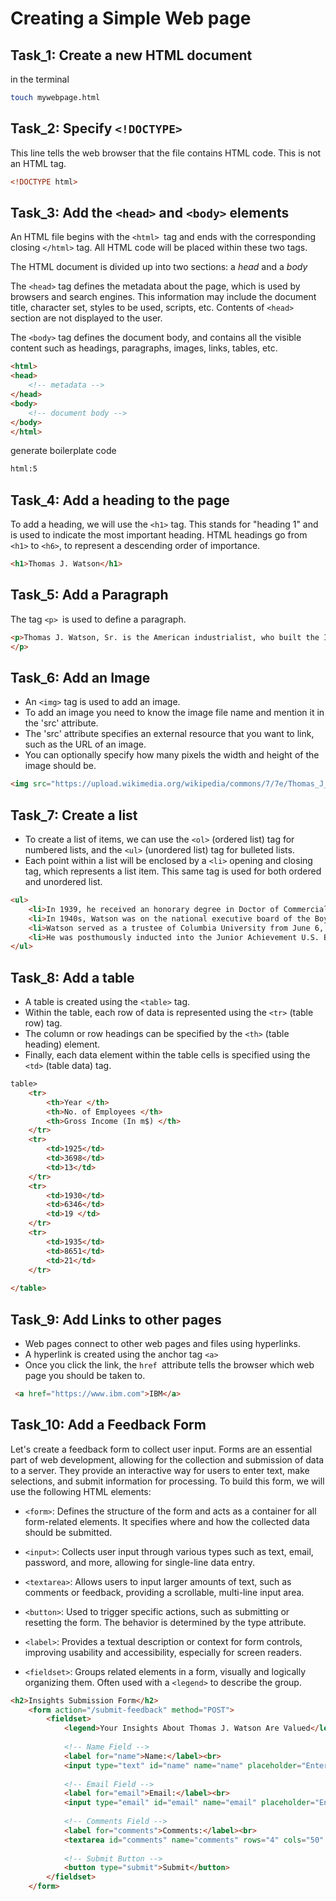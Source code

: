 # Creating a Simple Web page

## Task_1: Create a new HTML document
in the terminal 
```bash
touch mywebpage.html
```

## Task_2: Specify `<!DOCTYPE>`

This line tells the web browser that the file contains HTML code. This is not an HTML tag.

```html
<!DOCTYPE html>
```

## Task_3: Add the `<head>` and `<body>` elements

An HTML file begins with the `<html> `tag and ends with the corresponding closing `</html>` tag. All HTML code will be placed within these two tags.

The HTML document is divided up into two sections: a *head* and a *body*

The `<head>` tag defines the metadata about the page, which is used by browsers and search engines.
This information may include the document title, character set, styles to be used, scripts, etc.
Contents of `<head>` section are not displayed to the user.

The `<body>` tag defines the document body, and contains all the visible content such as headings, paragraphs, images, links, tables, etc.

```html
<html>
<head>
    <!-- metadata -->
</head>
<body>
    <!-- document body -->
</body>
</html>
```
generate boilerplate code
```html
html:5
```
## Task_4: Add a heading to the page

To add a heading, we will use the `<h1>` tag. This stands for "heading 1" and is used to indicate the most important heading. HTML headings go from `<h1>` to `<h6>`, to represent a descending order of importance.

```html
<h1>Thomas J. Watson</h1>
```
## Task_5: Add a Paragraph

The tag `<p> `is used to define a paragraph.

```html
<p>Thomas J. Watson, Sr. is the American industrialist, who built the International Business Machines Corporation (IBM) into the largest manufacturer of electric typewriters and data-processing equipment in the world.
</p>
```

## Task_6: Add an Image

- An `<img>` tag is used to add an image.
- To add an image you need to know the image file name and mention it in the 'src' attribute.
- The 'src' attribute specifies an external resource that you want to link, such as the URL of an image.
- You can optionally specify how many pixels the width and height of the image should be.

```html
<img src="https://upload.wikimedia.org/wikipedia/commons/7/7e/Thomas_J_Watson_Sr.jpg" width="300" height="300">
```
## Task_7: Create a list

- To create a list of items, we can use the `<ol>` (ordered list) tag for numbered lists, and the `<ul>` (unordered list) tag for bulleted lists.
- Each point within a list will be enclosed by a `<li>` opening and closing tag, which represents a list item. This same tag is used for both ordered and unordered list.

```html
<ul>
    <li>In 1939, he received an honorary degree in Doctor of Commercial Science from Oglethorpe University. </li>
    <li>In 1940s, Watson was on the national executive board of the Boy Scouts of America. </li>
    <li>Watson served as a trustee of Columbia University from June 6, 1933, until his death. </li>
    <li>He was posthumously inducted into the Junior Achievement U.S. Business Hall of Fame in 1990.</li>
</ul>
```

## Task_8: Add a table

- A table is created using the `<table>` tag.
- Within the table, each row of data is represented using the `<tr>` (table row) tag.
- The column or row headings can be specified by the `<th>` (table heading) element.
- Finally, each data element within the table cells is specified using the `<td>` (table data) tag.

```html
table>
    <tr>
        <th>Year </th>
        <th>No. of Employees </th>
        <th>Gross Income (In m$) </th>
    </tr>
    <tr>
        <td>1925</td>
        <td>3698</td>
        <td>13</td>
    </tr>
    <tr>
        <td>1930</td>
        <td>6346</td>
        <td>19 </td>
    </tr>
    <tr>
        <td>1935</td>
        <td>8651</td>
        <td>21</td>
    </tr>
    
</table>
```

## Task_9: Add Links to other pages

- Web pages connect to other web pages and files using hyperlinks.
- A hyperlink is created using the anchor tag `<a>`
- Once you click the link, the `href `attribute tells the browser which web page you should be taken to.

```html
 <a href="https://www.ibm.com">IBM</a>
```

## Task_10: Add a Feedback Form

Let's create a feedback form to collect user input. Forms are an essential part of web development, allowing for the collection and submission of data to a server. They provide an interactive way for users to enter text, make selections, and submit information for processing.
To build this form, we will use the following HTML elements:

- `<form>`:
Defines the structure of the form and acts as a container for all form-related elements. It specifies where and how the collected data should be submitted.

- `<input>`:
Collects user input through various types such as text, email, password, and more, allowing for single-line data entry.

- `<textarea>`:
Allows users to input larger amounts of text, such as comments or feedback, providing a scrollable, multi-line input area.

- `<button>`:
Used to trigger specific actions, such as submitting or resetting the form. The behavior is determined by the type attribute.

- `<label>`:
Provides a textual description or context for form controls, improving usability and accessibility, especially for screen readers.

- `<fieldset>`:
Groups related elements in a form, visually and logically organizing them. Often used with a `<legend>` to describe the group.

```html
<h2>Insights Submission Form</h2>
    <form action="/submit-feedback" method="POST">
        <fieldset>
            <legend>Your Insights About Thomas J. Watson Are Valued</legend>
    
            <!-- Name Field -->
            <label for="name">Name:</label><br>
            <input type="text" id="name" name="name" placeholder="Enter your name" required><br><br>
    
            <!-- Email Field -->
            <label for="email">Email:</label><br>
            <input type="email" id="email" name="email" placeholder="Enter your email" required><br><br>
    
            <!-- Comments Field -->
            <label for="comments">Comments:</label><br>
            <textarea id="comments" name="comments" rows="4" cols="50" placeholder="Share your thoughts about Thomas J. Watson"></textarea><br><br>
    
            <!-- Submit Button -->
            <button type="submit">Submit</button>
        </fieldset>
    </form>
```
